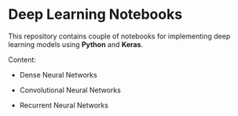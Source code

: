 # Deep Learning Notebooks

This repository contains couple of notebooks for implementing deep learning models using **Python** and **Keras**.

Content:

+ Dense Neural Networks

+ Convolutional Neural Networks

+ Recurrent Neural Networks

